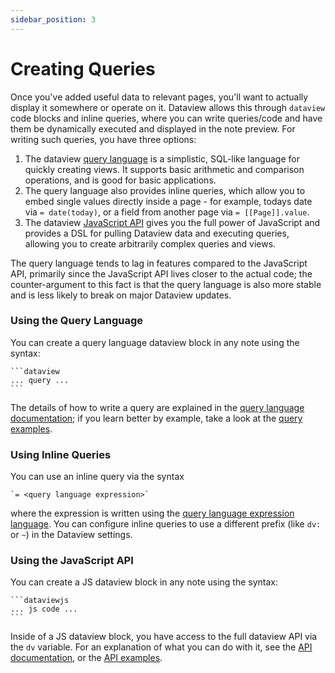 ```yaml
---
sidebar_position: 3
---
```

# Creating Queries

Once you've added useful data to relevant pages, you'll want to actually display it somewhere or operate on it. Dataview
allows this through `dataview` code blocks and inline queries, where you can write queries/code and have them be dynamically executed and
displayed in the note preview. For writing such queries, you have three options:

1. The dataview [query language](/docs/query/queries) is a simplistic, SQL-like language for quickly creating views. It
   supports basic arithmetic and comparison operations, and is good for basic applications.
2. The query language also provides inline queries, which allow you to embed single values
   directly inside a page - for example, todays date via `= date(today)`, or a field from another page via `= [[Page]].value`.
3. The dataview [JavaScript API](/docs/api/intro) gives you the full power of JavaScript and provides a DSL for pulling
   Dataview data and executing queries, allowing you to create arbitrarily complex queries and views.

The query language tends to lag in features compared to the JavaScript API, primarily since the JavaScript API lives
closer to the actual code; the counter-argument to this fact is that the query language is also more stable and is less
likely to break on major Dataview updates.

### Using the Query Language

You can create a query language dataview block in any note using the syntax:

~~~
```dataview
... query ...
```
~~~

The details of how to write a query are explained in the [query language documentation](/docs/query/queries); if you learn
better by example, take a look at the [query examples](/docs/query/examples).

### Using Inline Queries

You can use an inline query via the syntax

~~~
`= <query language expression>`
~~~

where the expression is written using the [query language expression language](/docs/query/expressions). You can
configure inline queries to use a different prefix (like `dv:` or `~`) in the Dataview settings.

### Using the JavaScript API

You can create a JS dataview block in any note using the syntax:

~~~
```dataviewjs
... js code ...
```
~~~

Inside of a JS dataview block, you have access to the full dataview API via the `dv` variable. For an explanation of
what you can do with it, see the [API documentation](/docs/api/code-reference), or the [API examples](/docs/api/code-examples).